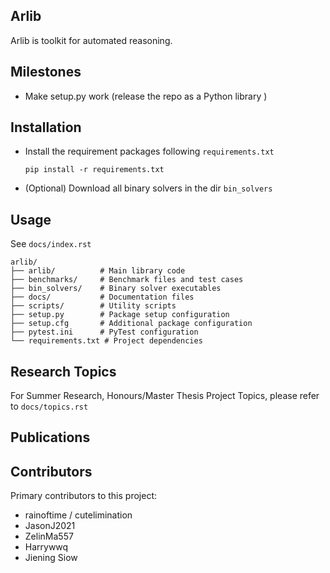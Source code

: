 ## Arlib 

Arlib is toolkit for automated reasoning.

## Milestones

- Make setup.py work (release the repo as a Python library )

## Installation

- Install the requirement packages following `requirements.txt`
    ~~~~
    pip install -r requirements.txt
    ~~~~
- (Optional) Download all binary solvers in the dir `bin_solvers`



## Usage

See `docs/index.rst`

~~~~
arlib/
├── arlib/          # Main library code
├── benchmarks/     # Benchmark files and test cases
├── bin_solvers/    # Binary solver executables
├── docs/           # Documentation files
├── scripts/        # Utility scripts
├── setup.py        # Package setup configuration
├── setup.cfg       # Additional package configuration
├── pytest.ini      # PyTest configuration
└── requirements.txt # Project dependencies
~~~~

## Research Topics

For Summer Research, Honours/Master Thesis Project Topics, please refer to
`docs/topics.rst`

## Publications



## Contributors

Primary contributors to this project:
- rainoftime / cutelimination
- JasonJ2021
- ZelinMa557 
- Harrywwq
- Jiening Siow
